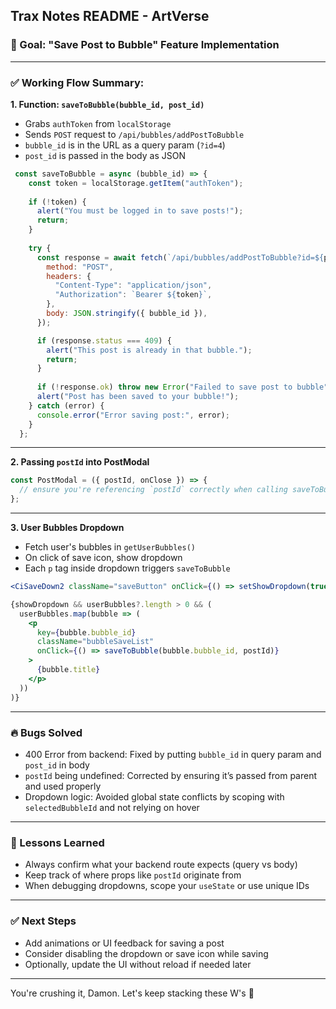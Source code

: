 ## Trax Notes README - ArtVerse

### 🎯 Goal: "Save Post to Bubble" Feature Implementation

---

### ✅ Working Flow Summary:

**1. Function: `saveToBubble(bubble_id, post_id)`**
- Grabs `authToken` from `localStorage`
- Sends `POST` request to `/api/bubbles/addPostToBubble`
- `bubble_id` is in the URL as a query param (`?id=4`)
- `post_id` is passed in the body as JSON

```js
 const saveToBubble = async (bubble_id) => {
    const token = localStorage.getItem("authToken");
  
    if (!token) {
      alert("You must be logged in to save posts!");
      return;
    }
  
    try {
      const response = await fetch(`/api/bubbles/addPostToBubble?id=${postId}`, {
        method: "POST",
        headers: {
          "Content-Type": "application/json",
          "Authorization": `Bearer ${token}`,
        },
        body: JSON.stringify({ bubble_id }),
      });

      if (response.status === 409) {
        alert("This post is already in that bubble.");
        return;
      }
  
      if (!response.ok) throw new Error("Failed to save post to bubble");
      alert("Post has been saved to your bubble!");
    } catch (error) {
      console.error("Error saving post:", error);
    }
  };
```

---

**2. Passing `postId` into PostModal**
```js
const PostModal = ({ postId, onClose }) => {
  // ensure you're referencing `postId` correctly when calling saveToBubble
};
```

---

**3. User Bubbles Dropdown**
- Fetch user's bubbles in `getUserBubbles()`
- On click of save icon, show dropdown
- Each `p` tag inside dropdown triggers `saveToBubble`

```jsx
<CiSaveDown2 className="saveButton" onClick={() => setShowDropdown(true)} />

{showDropdown && userBubbles?.length > 0 && (
  userBubbles.map(bubble => (
    <p
      key={bubble.bubble_id}
      className="bubbleSaveList"
      onClick={() => saveToBubble(bubble.bubble_id, postId)}
    >
      {bubble.title}
    </p>
  ))
)}
```

---

### 🔥 Bugs Solved
- 400 Error from backend: Fixed by putting `bubble_id` in query param and `post_id` in body
- `postId` being undefined: Corrected by ensuring it’s passed from parent and used properly
- Dropdown logic: Avoided global state conflicts by scoping with `selectedBubbleId` and not relying on hover

---

### 📌 Lessons Learned
- Always confirm what your backend route expects (query vs body)
- Keep track of where props like `postId` originate from
- When debugging dropdowns, scope your `useState` or use unique IDs

---

### ✅ Next Steps
- Add animations or UI feedback for saving a post
- Consider disabling the dropdown or save icon while saving
- Optionally, update the UI without reload if needed later

---

You're crushing it, Damon. Let's keep stacking these W's 💪


